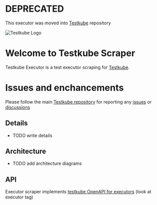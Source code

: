 # DEPRECATED

This executor was moved into [Testkube](https://github.com/kubeshop/testkube/tree/develop/contrib/executor/scraper) repository

![Testkube Logo](https://raw.githubusercontent.com/kubeshop/testkube/main/assets/testkube-color-gray.png)

# Welcome to Testkube Scraper

Testkube Executor is a test executor scraping for [Testkube](https://testkube.io).  

# Issues and enchancements 

Please follow the main [Testkube repository](https://github.com/kubeshop/testkube) for reporting any [issues](https://github.com/kubeshop/testkube/issues) or [discussions](https://github.com/kubeshop/testkube/discussions)

## Details 

- TODO write details

## Architecture

- TODO add architecture diagrams

## API

Executor scraper implements [testkube OpenAPI for executors](https://kubeshop.github.io/testkube/openapi/#operations-tag-executor) (look at executor tag)
